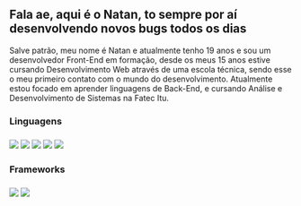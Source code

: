 <h2>Fala ae, aqui é o Natan, to sempre por aí desenvolvendo novos bugs todos os dias</h2>
<p text-align:"justify">
  Salve patrão, meu nome é Natan e atualmente tenho 19 anos e sou um desenvolvedor Front-End em formação,
  desde os meus 15 anos estive cursando Desenvolvimento Web através de uma escola técnica, sendo esse o 
  meu primeiro contato com o mundo do desenvolvimento. Atualmente estou focado em aprender linguagens
  de Back-End, e cursando Análise e Desenvolvimento de Sistemas na Fatec Itu.
</p>
<p align="left">
  <h3>Linguagens<h3>
    <img src="https://img.shields.io/badge/HTML5-E34F26?style=for-the-badge&logo=html5&logoColor=white"/>
    <img src="https://img.shields.io/badge/CSS3-1572B6?style=for-the-badge&logo=css3&logoColor=white"/>
    <img src="https://img.shields.io/badge/JavaScript-F7DF1E?style=for-the-badge&logo=javascript&logoColor=black">
    <img src="https://img.shields.io/badge/PHP-777BB4?style=for-the-badge&logo=php&logoColor=white"/>
    <img src="https://img.shields.io/badge/MySQL-00000F?style=for-the-badge&logo=mysql&logoColor=white"/>
</p>
<p align="left">
  <h3>Frameworks<h3>
    <img src="https://img.shields.io/badge/Node.js-43853D?style=for-the-badge&logo=node.js&logoColor=white">
    <img src="https://img.shields.io/badge/React-20232A?style=for-the-badge&logo=react&logoColor=61DAFB">
</p>
